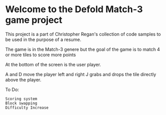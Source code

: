 # Welcome to the Defold Match-3 game project

This project is a part of Christopher Regan's collection of code samples to be used in the purpose of a resume.

The game is in the Match-3 genere but the goal of the game is to match 4 or more tiles to score more points

At the bottom of the screen is the user player.  

A and D move the player left and right
J grabs and drops the tile directly above the player.

To Do:

    Scoring system
    Block swapping 
    Difficulty Increase


